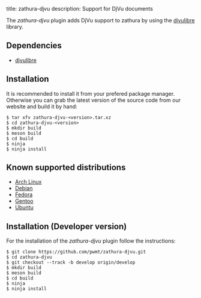 title: zathura-djvu
description: Support for DjVu documents


The *zathura-djvu* plugin adds DjVu support to zathura by using the
[djvulibre](https://djvu.sourceforge.net/) library.

## Dependencies
* [djvulibre](https://djvu.sourceforge.net)

## Installation
It is recommended to install it from your prefered package manager. Otherwise
you can grab the latest version of the source code from our website and build it
by hand:

    $ tar xfv zathura-djvu-<version>.tar.xz
    $ cd zathura-djvu-<version>
    $ mkdir build
    $ meson build
    $ cd build
    $ ninja
    $ ninja install

## Known supported distributions
* [Arch Linux](https://www.archlinux.org/packages/community/x86_64/zathura-djvu/)
* [Debian](https://packages.debian.org/en/sid/zathura-djvu)
* [Fedora](https://admin.fedoraproject.org/pkgdb/acls/name/zathura-djvu)
* [Gentoo](https://packages.gentoo.org/package/app-text/zathura-djvu)
* [Ubuntu](https://launchpad.net/ubuntu/saucy/+package/zathura-djvu)

## Installation (Developer version)
For the installation of the *zathura-djvu* plugin follow the
instructions:

    $ git clone https://github.com/pwmt/zathura-djvu.git
    $ cd zathura-djvu
    $ git checkout --track -b develop origin/develop
    $ mkdir build
    $ meson build
    $ cd build
    $ ninja
    $ ninja install
